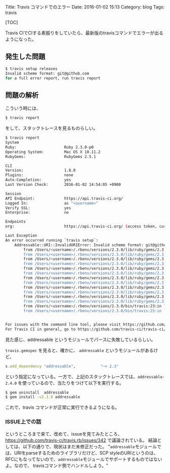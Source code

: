 Title: Travis コマンドでのエラー
Date: 2016-01-02 15:13
Category: blog
Tags: travis

[TOC]

Travis CIでCIする素振りをしていたら、最新版のtravisコマンドでエラーが出るようになった。

## 発生した問題

```sh
$ travis setup releases
Invalid scheme format: git@github.com
for a full error report, run travis report
```

## 問題の解析

こういう時には、
```sh
$ travis report
```
をして、スタックトレースを見るものらしい。

```sh
$ travis report
System
Ruby:                     Ruby 2.3.0-p0
Operating System:         Mac OS X 10.11.2
RubyGems:                 RubyGems 2.5.1

CLI
Version:                  1.8.0
Plugins:                  none
Auto-Completion:          yes
Last Version Check:       2016-01-02 14:54:05 +0900

Session
API Endpoint:             https://api.travis-ci.org/
Logged In:                as "<username>"
Verify SSL:               yes
Enterprise:               no

Endpoints
org:                      https://api.travis-ci.org/ (access token, current)

Last Exception
An error occurred running `travis setup`:
    Addressable::URI::InvalidURIError: Invalid scheme format: git@github.com
        from /Users/<username>/.rbenv/versions/2.3.0/lib/ruby/gems/2.3.0/gems/addressable-2.4.0/lib/addressable/uri.rb:867:in `scheme='
        from /Users/<username>/.rbenv/versions/2.3.0/lib/ruby/gems/2.3.0/gems/addressable-2.4.0/lib/addressable/uri.rb:795:in `block in initialize'
        from /Users/<username>/.rbenv/versions/2.3.0/lib/ruby/gems/2.3.0/gems/addressable-2.4.0/lib/addressable/uri.rb:2302:in `defer_validation'
        from /Users/<username>/.rbenv/versions/2.3.0/lib/ruby/gems/2.3.0/gems/addressable-2.4.0/lib/addressable/uri.rb:792:in `initialize'
        from /Users/<username>/.rbenv/versions/2.3.0/lib/ruby/gems/2.3.0/gems/addressable-2.4.0/lib/addressable/uri.rb:135:in `new'
        from /Users/<username>/.rbenv/versions/2.3.0/lib/ruby/gems/2.3.0/gems/addressable-2.4.0/lib/addressable/uri.rb:135:in `parse'
        from /Users/<username>/.rbenv/versions/2.3.0/lib/ruby/gems/2.3.0/gems/travis-1.8.0/lib/travis/cli/repo_command.rb:71:in `detect_slug'
        from /Users/<username>/.rbenv/versions/2.3.0/lib/ruby/gems/2.3.0/gems/travis-1.8.0/lib/travis/cli/repo_command.rb:60:in `find_slug'
        from /Users/<username>/.rbenv/versions/2.3.0/lib/ruby/gems/2.3.0/gems/travis-1.8.0/lib/travis/cli/repo_command.rb:21:in `setup'
        from /Users/<username>/.rbenv/versions/2.3.0/lib/ruby/gems/2.3.0/gems/travis-1.8.0/lib/travis/cli/command.rb:197:in `execute'
        from /Users/<username>/.rbenv/versions/2.3.0/lib/ruby/gems/2.3.0/gems/travis-1.8.0/lib/travis/cli.rb:64:in `run'
        from /Users/<username>/.rbenv/versions/2.3.0/lib/ruby/gems/2.3.0/gems/travis-1.8.0/bin/travis:18:in `<top (required)>'
        from /Users/<username>/.rbenv/versions/2.3.0/bin/travis:23:in `load'
        from /Users/<username>/.rbenv/versions/2.3.0/bin/travis:23:in `<main>'


For issues with the command line tool, please visit https://github.com/travis-ci/travis.rb/issues.
For Travis CI in general, go to https://github.com/travis-ci/travis-ci/issues or email support@travis-ci.com.
```

見た感じ、addressable というモジュールでパースに失敗しているらしい。

`travis.gemspec` を見ると、確かに、 `addressable` というモジュールがあるけど、
```ruby
s.add_dependency "addressable",           "~> 2.3"
```
という指定になっている。一方で、上記のスタックトレースでは、`addressable-2.4.0` を使っているので、当たりをつけて以下を実行する。

```sh
$ gem uninstall  addressable
$ gem install -v2.3.8 addressable
```

これで、travis コマンドが正常に実行できるようになる。

### ISSUE上での話

というところまで来て、改めて、issueを見てみたところ、<https://github.com/travis-ci/travis.rb/issues/342> で議論されている。
結論としては、以下の通りで、現状はまだ未修正だった。
"`addressable`モジュールでは、URIをparseするためのライブラリだけど、SCP styleのURIというのは、RFCにもなってないので、`addressable`モジュールでサポートするものではないよ。なので、 travisコマンド側でハンドルしよう。"


